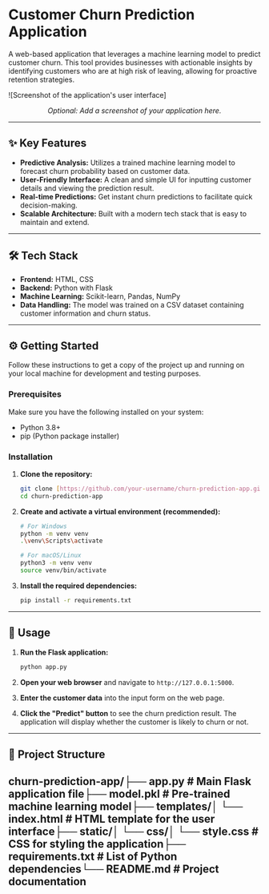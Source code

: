 # Customer Churn Prediction Application

A web-based application that leverages a machine learning model to predict customer churn. This tool provides businesses with actionable insights by identifying customers who are at high risk of leaving, allowing for proactive retention strategies.

![Screenshot of the application's user interface]
*<p align="center">Optional: Add a screenshot of your application here.</p>*

---

## ✨ Key Features

- **Predictive Analysis:** Utilizes a trained machine learning model to forecast churn probability based on customer data.
- **User-Friendly Interface:** A clean and simple UI for inputting customer details and viewing the prediction result.
- **Real-time Predictions:** Get instant churn predictions to facilitate quick decision-making.
- **Scalable Architecture:** Built with a modern tech stack that is easy to maintain and extend.

---

## 🛠️ Tech Stack

- **Frontend:** HTML, CSS
- **Backend:** Python with Flask 
- **Machine Learning:** Scikit-learn, Pandas, NumPy
- **Data Handling:** The model was trained on a CSV dataset containing customer information and churn status.

---

## ⚙️ Getting Started

Follow these instructions to get a copy of the project up and running on your local machine for development and testing purposes.

### Prerequisites

Make sure you have the following installed on your system:
- Python 3.8+
- pip (Python package installer)

### Installation

1.  **Clone the repository:**
    ```sh
    git clone [https://github.com/your-username/churn-prediction-app.git](https://github.com/your-username/churn-prediction-app.git)
    cd churn-prediction-app
    ```

2.  **Create and activate a virtual environment (recommended):**
    ```sh
    # For Windows
    python -m venv venv
    .\venv\Scripts\activate

    # For macOS/Linux
    python3 -m venv venv
    source venv/bin/activate
    ```

3.  **Install the required dependencies:**
    ```sh
    pip install -r requirements.txt
    ```

---

## 🚀 Usage

1.  **Run the Flask application:**
    ```sh
    python app.py
    ```

2.  **Open your web browser** and navigate to `http://127.0.0.1:5000`.

3.  **Enter the customer data** into the input form on the web page.

4.  **Click the "Predict" button** to see the churn prediction result. The application will display whether the customer is likely to churn or not.

---

## 📁 Project Structure

churn-prediction-app/├── app.py                # Main Flask application file├── model.pkl             # Pre-trained machine learning model├── templates/│   └── index.html        # HTML template for the user interface├── static/│   └── css/│       └── style.css     # CSS for styling the application├── requirements.txt      # List of Python dependencies└── README.md             # Project documentation
---
